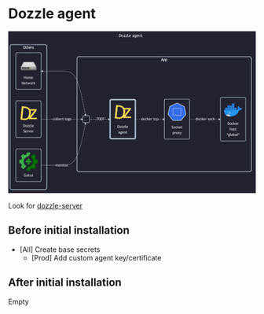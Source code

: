 # Dozzle agent

![diagram](../../docs/diagrams/out/apps/dozzle-agent.png)

Look for [dozzle-server](../dozzle-server/README.md)

## Before initial installation

- \[All\] Create base secrets
    - \[Prod\] Add custom agent key/certificate

## After initial installation

Empty
